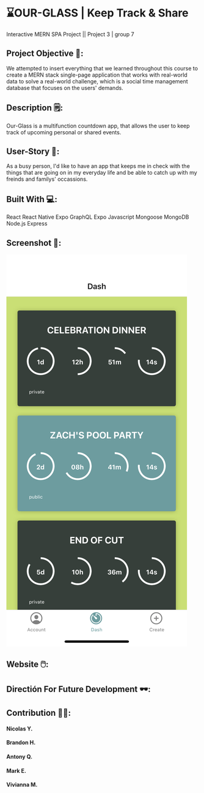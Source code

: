 # ⌛OUR-GLASS | Keep Track & Share 
Interactive MERN SPA Project || Project 3 | group 7

## Project Objective 💭:
We attempted to insert everything that we learned throughout this course to create a MERN stack single-page application that works with real-world data to solve a real-world challenge, which is a social time management database that focuses on the users' demands.

## Description 🗒️:
Our-Glass is a multifunction countdown app, that allows the user to keep track of upcoming personal or shared events.

## User-Story 📓:
As a busy person, I'd like to have an app that keeps me in check with the things that are going on in my everyday life and be able to catch up with my freinds and familys' occassions.

## Built With 💻:
React
React Native
Expo
GraphQL
Expo
Javascript
Mongoose
MongoDB
Node.js
Express


## Screenshot 📸:
![ourglass screenshot](./ourglassDash.PNG)

## Website 🖱️:
## Directión For Future Development 🕶:
## Contribution 👨‍💻:
#### Nicolas Y.
#### Brandon H.
#### Antony Q.
#### Mark E.
#### Vivianna M.